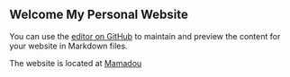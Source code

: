 ## Welcome My Personal Website

You can use the [editor on GitHub](https://github.com/mamadouMD/mamadoumd.github.io/edit/master/README.md) to maintain and preview the content for your website in Markdown files.

The website is located at [Mamadou](www.mamadouMD.com)
